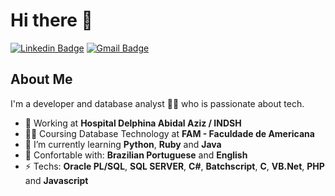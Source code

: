 # Hi there 👋
[![Linkedin Badge](https://img.shields.io/badge/-nelsonbjunior-blue?style=flat-square&logo=Linkedin&logoColor=white&link=https://www.linkedin.com/in/nelsonbjunior/)](https://www.linkedin.com/in/nelsonbjunior/) 
[![Gmail Badge](https://img.shields.io/badge/-nelsonbjunior@gmail.com-c14438?style=flat-square&logo=Gmail&logoColor=white&link=mailto:nelsonbjunior@gmail.com)](mailto:nelsonbjunior@gmail.com)

## About Me 
I'm a developer and database analyst 👨‍💻 who is passionate about tech. 

- 💼 Working at **Hospital Delphina Abidal Aziz / INDSH** 
- 👨‍🎓 Coursing Database Technology at **FAM - Faculdade de Americana**
- 🌱 I’m currently learning **Python**, **Ruby**  and **Java** 
- 💬 Confortable with: **Brazilian Portuguese** and **English**
- ⚡ Techs: **Oracle PL/SQL**, **SQL SERVER**, **C#**, **Batchscript**, **C**, **VB.Net**, **PHP** and **Javascript**

